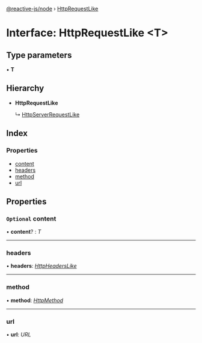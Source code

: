 [@reactive-js/node](../README.md) › [HttpRequestLike](httprequestlike.md)

# Interface: HttpRequestLike <**T**>

## Type parameters

▪ **T**

## Hierarchy

* **HttpRequestLike**

  ↳ [HttpServerRequestLike](httpserverrequestlike.md)

## Index

### Properties

* [content](httprequestlike.md#optional-content)
* [headers](httprequestlike.md#headers)
* [method](httprequestlike.md#method)
* [url](httprequestlike.md#url)

## Properties

### `Optional` content

• **content**? : *T*

___

###  headers

• **headers**: *[HttpHeadersLike](httpheaderslike.md)*

___

###  method

• **method**: *[HttpMethod](../enums/httpmethod.md)*

___

###  url

• **url**: *URL*
